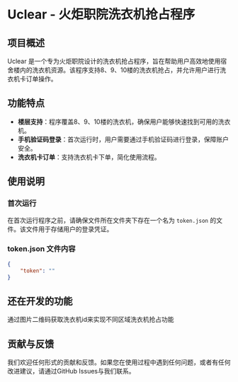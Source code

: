 # Uclear - 火炬职院洗衣机抢占程序

## 项目概述

Uclear 是一个专为火炬职院设计的洗衣机抢占程序，旨在帮助用户高效地使用宿舍楼内的洗衣机资源。该程序支持8、9、10楼的洗衣机抢占，并允许用户进行洗衣机卡订单操作。

## 功能特点

- **楼层支持**：程序覆盖8、9、10楼的洗衣机，确保用户能够快速找到可用的洗衣机。
- **手机验证码登录**：首次运行时，用户需要通过手机验证码进行登录，保障账户安全。
- **洗衣机卡订单**：支持洗衣机卡下单，简化使用流程。

## 使用说明

### 首次运行

在首次运行程序之前，请确保文件所在文件夹下存在一个名为 `token.json` 的文件。该文件用于存储用户的登录凭证。

### token.json 文件内容

```json
{
    "token": ""
}
```
## 还在开发的功能

通过图片二维码获取洗衣机id来实现不同区域洗衣机抢占功能

## 贡献与反馈

我们欢迎任何形式的贡献和反馈。如果您在使用过程中遇到任何问题，或者有任何改进建议，请通过GitHub Issues与我们联系。
